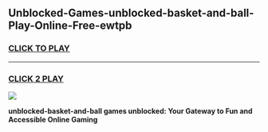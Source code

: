 
## Unblocked-Games-unblocked-basket-and-ball-Play-Online-Free-ewtpb
<h3>
<a href="https://premium76.site?title=unblocked-basket-and-ball&ref=26A">CLICK TO PLAY</a></h3>
<hr>

<h3>
<a href="https://premium76.site?title=unblocked-basket-and-ball&ref=26A">CLICK 2 PLAY</a>
  
</h3>

<a href="https://premium76.site?title=unblocked-basket-and-ball&ref=26A"><img src="https://clearcache.store/games.png"></a>


**unblocked-basket-and-ball games unblocked: Your Gateway to Fun and Accessible Online Gaming**
